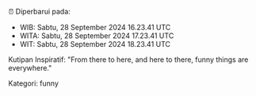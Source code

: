 ⏰ Diperbarui pada:
- WIB: Sabtu, 28 September 2024 16.23.41 UTC
- WITA: Sabtu, 28 September 2024 17.23.41 UTC
- WIT: Sabtu, 28 September 2024 18.23.41 UTC

Kutipan Inspiratif:
"From there to here, and here to there, funny things are everywhere."


Kategori: funny

